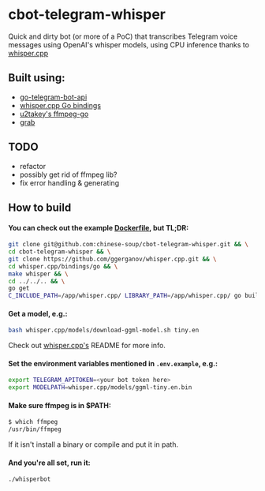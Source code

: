 # cbot-telegram-whisper
Quick and dirty bot (or more of a PoC) that transcribes Telegram voice messages using OpenAI's whisper models, using CPU inference thanks to [whisper.cpp](https://github.com/ggerganov/whisper.cpp) 

## Built using: 
* [go-telegram-bot-api](https://pkg.go.dev/github.com/go-telegram-bot-api/telegram-bot-api/v5) 
* [whisper.cpp Go bindings](https://github.com/ggerganov/whisper.cpp/tree/master/bindings/go/)
* [u2takey's ffmpeg-go](https://github.com/u2takey/ffmpeg-go)
* [grab](https://github.com/cavaliergopher/grab) 

## TODO
* refactor
* possibly get rid of ffmpeg lib? 
* fix error handling & generating

## How to build
#### You can check out the example [Dockerfile](Dockerfile), but TL;DR:

```bash
git clone git@github.com:chinese-soup/cbot-telegram-whisper.git && \
cd cbot-telegram-whisper && \
git clone https://github.com/ggerganov/whisper.cpp.git && \
cd whisper.cpp/bindings/go && \
make whisper && \
cd ../../.. && \
go get
C_INCLUDE_PATH=/app/whisper.cpp/ LIBRARY_PATH=/app/whisper.cpp/ go build -o whisperbot
```

#### Get a model, e.g.:
```bash
bash whisper.cpp/models/download-ggml-model.sh tiny.en
```
Check out [whisper.cpp's](https://github.com/ggerganov/whisper.cpp) README for more info.


#### Set the environment variables mentioned in `.env.example`, e.g.:

```bash
export TELEGRAM_APITOKEN=<your bot token here>
export MODELPATH=whisper.cpp/models/ggml-tiny.en.bin
```
#### Make sure ffmpeg is in $PATH:
```bash
$ which ffmpeg
/usr/bin/ffmpeg
```
If it isn't install a binary or compile and put it in path.

#### And you're all set, run it:
```bash
./whisperbot
```